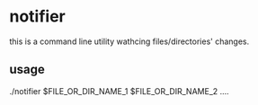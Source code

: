 # notifier


this is a command line utility wathcing files/directories' changes.

## usage
./notifier $FILE_OR_DIR_NAME_1 $FILE_OR_DIR_NAME_2 ....
